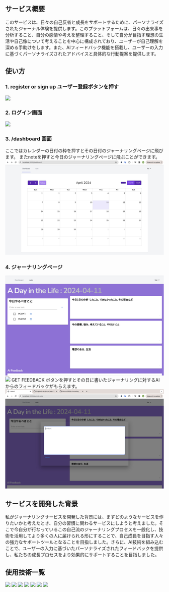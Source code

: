 ## サービス概要
このサービスは、日々の自己反省と成長をサポートするために、パーソナライズされたジャーナル体験を提供します。このプラットフォームは、日々の出来事を分析すること、自分の感情や考えを整理すること、そして自分が目指す理想の生活や自己像について考えることを中心に構成されており、ユーザーが自己理解を深める手助けをします。また、AIフィードバック機能を搭載し、ユーザーの入力に基づくパーソナライズされたアドバイスと具体的な行動提案を提供します。

## 使い方

### 1. register or sign up ユーザー登録ボタンを押す
<img src="./images/app7.jpg">

### 2. ログイン画面　
<img src="./images/app5.jpg">

### 3. /dashboard 画面
ここではカレンダーの日付の枠を押すとその日付のジャーナリングページに飛びます。
またnoteを押すと今日のジャーナリングページに飛ぶことができます。
<img src="./images/app3.jpg">

### 4. ジャーナリングページ
<img src="./images/app4.jpg">
<img src="./images/app6.jpg">
GET FEEDBACK ボタンを押すとその日に書いたジャーナリングに対するAIからのフィードバックがもらえます。
<img src="./images/app1.jpg">


## サービスを開発した背景
私がジャーナリングサービスを開発した背景には、まずどのようなサービスを作りたいかと考えたとき、自分の習慣に関わるサービスにしようと考えました。そこで今自分が行なっているこの自己流のジャーナリングプロセスを一般化し、技術を活用してより多くの人に届けられる形にすることで、自己成長を目指す人々の強力なサポートツールとなることを目指しました。さらに、AI技術を組み込むことで、ユーザーの入力に基づいたパーソナライズされたフィードバックを提供し、私たちの成長プロセスをより効果的にサポートすることを目指しました。



## 使用技術一覧
<p style="display: inline">
  <!-- フロントエンドのフレームワーク一覧 -->
  <img src="https://img.shields.io/badge/-Next.js-000000.svg?logo=next.js&style=for-the-badge">
  <img src="https://img.shields.io/badge/-TailwindCSS-000000.svg?logo=tailwindcss&style=for-the-badge">
  <!-- バックエンドのフレームワーク一覧 -->
  <img src="https://img.shields.io/badge/-Laravel-E74430.svg?logo=laravel&style=plastic">
  <!-- バックエンドの言語一覧 -->
  <img src="https://img.shields.io/badge/-Php-777BB4.svg?logo=php&style=plastic">
  <!-- ミドルウェア一覧 -->
  <img src="https://img.shields.io/badge/-Apache-D22128.svg?logo=apache&style=plastic">
  <img src="https://img.shields.io/badge/-MySQL-4479A1.svg?logo=mysql&style=for-the-badge&logoColor=white">
  <!-- インフラ一覧 -->
  <img src="https://img.shields.io/badge/-Docker-1488C6.svg?logo=docker&style=for-the-badge">
</p>
